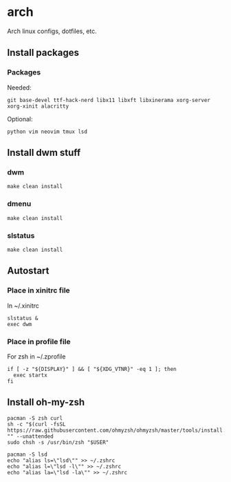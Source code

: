 # arch

Arch linux configs, dotfiles, etc.

## Install packages

### Packages

Needed:

```shell
git base-devel ttf-hack-nerd libx11 libxft libxinerama xorg-server xorg-xinit alacritty
```

Optional:

```shell
python vim neovim tmux lsd
```

## Install dwm stuff

### dwm

```shell
make clean install
```

### dmenu

```shell
make clean install
```

### slstatus

```shell
make clean install
```

## Autostart

### Place in xinitrc file

In ~/.xinitrc

```shell
slstatus &
exec dwm
```

### Place in profile file

For zsh in ~/.zprofile

```shell
if [ -z "${DISPLAY}" ] && [ "${XDG_VTNR}" -eq 1 ]; then
  exec startx
fi
```

## Install oh-my-zsh

```shell
pacman -S zsh curl
sh -c "$(curl -fsSL https://raw.githubusercontent.com/ohmyzsh/ohmyzsh/master/tools/install.sh)" "" --unattended
sudo chsh -s /usr/bin/zsh "$USER"
```

```shell
pacman -S lsd
echo "alias ls=\"lsd\"" >> ~/.zshrc
echo "alias l=\"lsd -l\"" >> ~/.zshrc
echo "alias la=\"lsd -la\"" >> ~/.zshrc
```
